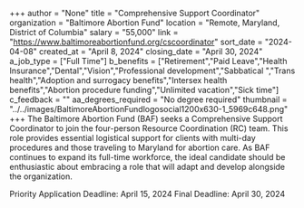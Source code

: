 +++
author = "None"
title = "Comprehensive Support Coordinator"
organization = "Baltimore Abortion Fund"
location = "Remote, Maryland, District of Columbia"
salary = "55,000"
link = "https://www.baltimoreabortionfund.org/cscoordinator"
sort_date = "2024-04-08"
created_at = "April 8, 2024"
closing_date = "April 30, 2024"
a_job_type = ["Full Time"]
b_benefits = ["Retirement","Paid Leave","Health Insurance","Dental","Vision","Professional development","Sabbatical ","Trans health","Adoption and surrogacy benefits","Intersex health benefits","Abortion procedure funding","Unlimited vacation","Sick time"]
c_feedback = ""
aa_degrees_required = "No degree required"
thumbnail = "../../images/BaltimoreAbortionFundlogosocial1200x630-1_5969c648.png"
+++
The Baltimore Abortion Fund (BAF) seeks a Comprehensive Support Coordinator to join the four-person Resource Coordination (RC) team. This role provides essential logistical support for clients with multi-day procedures and those traveling to Maryland for abortion care. As BAF continues to expand its full-time workforce, the ideal candidate should be enthusiastic about embracing a role that will adapt and develop alongside the organization.

Priority Application Deadline: April 15, 2024
Final Deadline: April 30, 2024